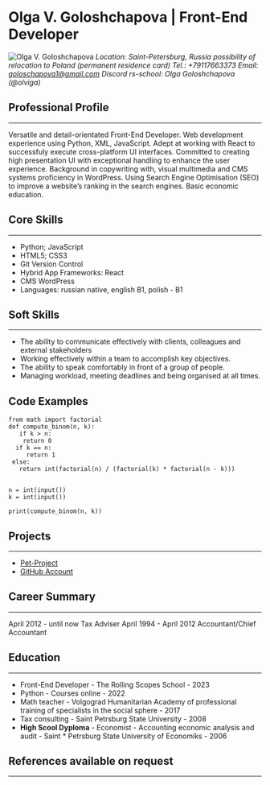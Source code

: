 # Olga V. Goloshchapova | Front-End Developer #

![Olga V. Goloshchapova](https://avatars.githubusercontent.com/u/109607645?v=4)
*Location: Saint-Petersburg, Russia*
*possibility of relocation to Poland (permanent residence card)*
*Tel.: +79117663373*
*Email: goloschapova1@gmail.com*
*Discord rs-school: Olga Goloshchapova (@olviga)*


## Professional Profile ##
---
Versatile and detail-orientated Front-End Developer. Web development experience using Python, XML, JavaScript. Adept at working with React to successfuly execute cross-platform UI interfaces. Committed to creating high presentation UI with exceptional handling
to enhance the user experience. Background in copywriting with, visual multimedia and CMS
systems proficiency in WordPress. Using Search Engine Optimisation (SEO) to improve a website’s ranking in the search engines. Basic economic education.

## Core Skills ##
---
* Python; JavaScript
* HTML5; CSS3
* Git Version Control
* Hybrid App Frameworks: React 
* CMS WordPress
* Languages: russian native, english B1, polish - B1

## Soft Skills ##
---
* The ability to communicate effectively with clients, colleagues and external stakeholders
* Working effectively within a team to accomplish key objectives.
* The ability to speak comfortably in front of a group of people.
* Managing workload, meeting deadlines and being organised at all times.

## Code Examples ##

    from math import factorial
    def compute_binom(n, k):
       if k > n:
        return 0
      if k == n:
         return 1
     else:
       return int(factorial(n) / (factorial(k) * factorial(n - k)))


    n = int(input())
    k = int(input())

    print(compute_binom(n, k))


## Projects ##
---
* [Pet-Project](https://olgagolo.ru/)
* [GitHub Account](https://github.com/Olviga/)

## Career Summary ##
---
April 2012 - until now Tax Adviser
April 1994 - April 2012 Accountant/Chief Accountant


## Education ##
---
* Front-End Developer - The Rolling Scopes School - 2023
* Python - Courses online - 2022
* Math teacher - Volgograd Humanitarian Academy of professional training of specialists in the social sphere - 2017
* Tax consulting - Saint Petrsburg State University - 2008
* **High Scool Dyploma** - Economist - Accounting economic analysis and audit - Saint * Petrsburg State University of Economiks - 2006

## References available on request ##
---
